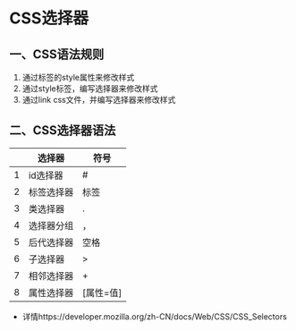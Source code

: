# CSS选择器

## 一、CSS语法规则

1. 通过标签的style属性来修改样式
2. 通过style标签，编写选择器来修改样式
3. 通过link css文件，并编写选择器来修改样式

## 二、CSS选择器语法

|      | 选择器     | 符号      |
| ---- | ---------- | --------- |
| 1    | id选择器   | #         |
| 2    | 标签选择器 | 标签      |
| 3    | 类选择器   | .         |
| 4    | 选择器分组 | ，        |
| 5    | 后代选择器 | 空格      |
| 6    | 子选择器   | >         |
| 7    | 相邻选择器 | +         |
| 8    | 属性选择器 | [属性=值] |

- 详情https://developer.mozilla.org/zh-CN/docs/Web/CSS/CSS_Selectors
